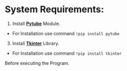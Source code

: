 # System Requirements:
1. Install [**Pytube**](https://pytube.io/en/latest/#) Module.
  - For Installation use command `!pip install pytube`
3. Install [**Tkinter**](https://docs.python.org/3/library/tkinter.html) Library.
  - For Installation use command `!pip install tkinter`

Before executing the Program.
